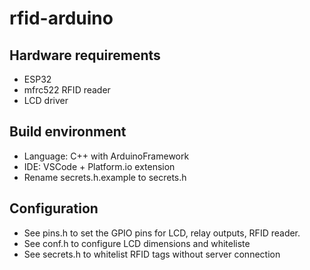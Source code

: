 # rfid-arduino

## Hardware requirements
- ESP32
- mfrc522 RFID reader
- LCD driver

## Build environment
- Language: C++ with ArduinoFramework
- IDE: VSCode + Platform.io extension
- Rename secrets.h.example to secrets.h

## Configuration
- See pins.h to set the GPIO pins for LCD, relay outputs, RFID reader.
- See conf.h to configure LCD dimensions and whiteliste
- See secrets.h to whitelist RFID tags without server connection
